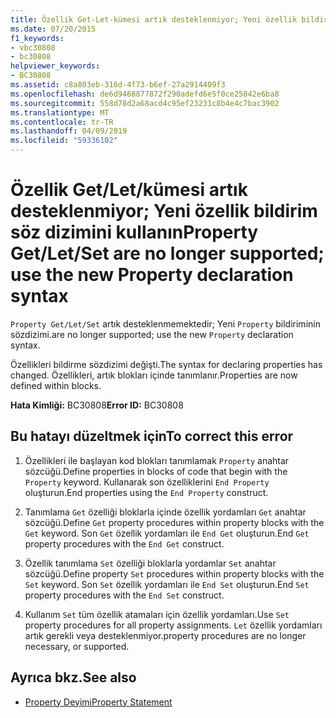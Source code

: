 ```yaml
---
title: Özellik Get-Let-kümesi artık desteklenmiyor; Yeni özellik bildirim söz dizimini kullanın
ms.date: 07/20/2015
f1_keywords:
- vbc30808
- bc30808
helpviewer_keywords:
- BC30808
ms.assetid: c8a803eb-316d-4f73-b6ef-27a2914409f3
ms.openlocfilehash: de6d9468877872f290adefd6e5f0ce25842e6ba8
ms.sourcegitcommit: 558d78d2a68acd4c95ef23231c8b4e4c7bac3902
ms.translationtype: MT
ms.contentlocale: tr-TR
ms.lasthandoff: 04/09/2019
ms.locfileid: "59336102"
---
```

# <a name="property-getletset-are-no-longer-supported-use-the-new-property-declaration-syntax"></a><span data-ttu-id="9c511-102">Özellik Get/Let/kümesi artık desteklenmiyor; Yeni özellik bildirim söz dizimini kullanın</span><span class="sxs-lookup"><span data-stu-id="9c511-102">Property Get/Let/Set are no longer supported; use the new Property declaration syntax</span></span>
`Property Get/Let/Set` <span data-ttu-id="9c511-103">artık desteklenmemektedir; Yeni `Property` bildiriminin sözdizimi.</span><span class="sxs-lookup"><span data-stu-id="9c511-103">are no longer supported; use the new `Property` declaration syntax.</span></span>  
  
 <span data-ttu-id="9c511-104">Özellikleri bildirme sözdizimi değişti.</span><span class="sxs-lookup"><span data-stu-id="9c511-104">The syntax for declaring properties has changed.</span></span> <span data-ttu-id="9c511-105">Özellikleri, artık blokları içinde tanımlanır.</span><span class="sxs-lookup"><span data-stu-id="9c511-105">Properties are now defined within blocks.</span></span>  
  
 <span data-ttu-id="9c511-106">**Hata Kimliği:** BC30808</span><span class="sxs-lookup"><span data-stu-id="9c511-106">**Error ID:** BC30808</span></span>  
  
## <a name="to-correct-this-error"></a><span data-ttu-id="9c511-107">Bu hatayı düzeltmek için</span><span class="sxs-lookup"><span data-stu-id="9c511-107">To correct this error</span></span>  
  
1. <span data-ttu-id="9c511-108">Özellikleri ile başlayan kod blokları tanımlamak `Property` anahtar sözcüğü.</span><span class="sxs-lookup"><span data-stu-id="9c511-108">Define properties in blocks of code that begin with the `Property` keyword.</span></span> <span data-ttu-id="9c511-109">Kullanarak son özelliklerini `End Property` oluşturun.</span><span class="sxs-lookup"><span data-stu-id="9c511-109">End properties using the `End Property` construct.</span></span>  
  
2. <span data-ttu-id="9c511-110">Tanımlama `Get` özelliği bloklarla içinde özellik yordamları `Get` anahtar sözcüğü.</span><span class="sxs-lookup"><span data-stu-id="9c511-110">Define `Get` property procedures within property blocks with the `Get` keyword.</span></span> <span data-ttu-id="9c511-111">Son `Get` özellik yordamları ile `End Get` oluşturun.</span><span class="sxs-lookup"><span data-stu-id="9c511-111">End `Get` property procedures with the `End Get` construct.</span></span>  
  
3. <span data-ttu-id="9c511-112">Özellik tanımlama `Set` özelliği bloklarla yordamlar `Set` anahtar sözcüğü.</span><span class="sxs-lookup"><span data-stu-id="9c511-112">Define property `Set` procedures within property blocks with the `Set` keyword.</span></span> <span data-ttu-id="9c511-113">Son `Set` özellik yordamları ile `End Set` oluşturun.</span><span class="sxs-lookup"><span data-stu-id="9c511-113">End `Set` property procedures with the `End Set` construct.</span></span>  
  
4. <span data-ttu-id="9c511-114">Kullanım `Set` tüm özellik atamaları için özellik yordamları.</span><span class="sxs-lookup"><span data-stu-id="9c511-114">Use `Set` property procedures for all property assignments.</span></span> `Let` <span data-ttu-id="9c511-115">özellik yordamları artık gerekli veya desteklenmiyor.</span><span class="sxs-lookup"><span data-stu-id="9c511-115">property procedures are no longer necessary, or supported.</span></span>  
  
## <a name="see-also"></a><span data-ttu-id="9c511-116">Ayrıca bkz.</span><span class="sxs-lookup"><span data-stu-id="9c511-116">See also</span></span>

- [<span data-ttu-id="9c511-117">Property Deyimi</span><span class="sxs-lookup"><span data-stu-id="9c511-117">Property Statement</span></span>](../../visual-basic/language-reference/statements/property-statement.md)
